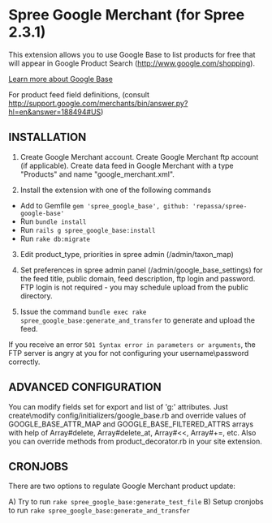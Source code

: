 # Spree Google Merchant (for Spree 2.3.1)

This extension allows you to use Google Base to list products for free that will appear in Google Product Search (http://www.google.com/shopping).

[Learn more about Google Base](http://support.google.com/merchants/bin/answer.py?hl=en&answer=160540)

For product feed field definitions, (consult http://support.google.com/merchants/bin/answer.py?hl=en&answer=188494#US)

## INSTALLATION

1. Create Google Merchant account. Create Google Merchant ftp account (if applicable). Create data feed in Google Merchant with a type "Products" and name "google_merchant.xml".

2. Install the extension with one of the following commands

  - Add to Gemfile `gem 'spree_google_base', github: 'repassa/spree-google-base'`
  - Run `bundle install`
  - Run `rails g spree_google_base:install`
  - Run `rake db:migrate`

3. Edit product_type, priorities in spree admin (/admin/taxon_map)

4. Set preferences in spree admin panel (/admin/google_base_settings) for the feed title, public domain, feed description, ftp login and password. FTP login is not required - you may schedule upload from the public directory.

5. Issue the command `bundle exec rake spree_google_base:generate_and_transfer` to generate and upload the feed.

If you receive an error `501 Syntax error in parameters or arguments`, the FTP server is angry at you for not configuring your username\password correctly.

## ADVANCED CONFIGURATION

You can modify fields set for export and list of 'g:' attributes. Just create\modify config/initializers/google_base.rb and override values of GOOGLE_BASE_ATTR_MAP and GOOGLE_BASE_FILTERED_ATTRS arrays with help of Array#delete, Array#delete_at, Array#<<, Array#+=, etc.
Also you can override methods from product_decorator.rb in your site extension.

## CRONJOBS

There are two options to regulate Google Merchant product update:

A) Try to run `rake spree_google_base:generate_test_file`
B) Setup cronjobs to run `rake spree_google_base:generate_and_transfer`
